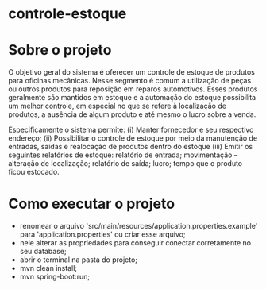 # controle-estoque

# Sobre o projeto
O objetivo geral do sistema é oferecer um controle de estoque de produtos para oficinas mecânicas. Nesse segmento é comum a utilização de peças ou outros produtos para reposição em reparos automotivos. Esses produtos geralmente são mantidos em estoque e a automação do estoque possibilita um melhor controle, em especial no que se refere à localização de produtos, a ausência de algum produto e até mesmo o lucro sobre a venda. 

Especificamente o sistema permite: (i) Manter fornecedor e seu respectivo endereço; (ii) Possibilitar o controle de estoque por meio da manutenção de entradas, saídas e realocação de produtos dentro do estoque (iii) Emitir os seguintes relatórios de estoque: relatório de entrada; movimentação – alteração de localização; relatório de saída; lucro; tempo que o produto ficou estocado. 

# Como executar o projeto
- renomear o arquivo 'src/main/resources/application.properties.example' para 'application.properties' ou criar esse arquivo;
- nele alterar as propriedades para conseguir conectar corretamente no seu database;
- abrir o terminal na pasta do projeto;
- mvn clean install;
- mvn spring-boot:run;
